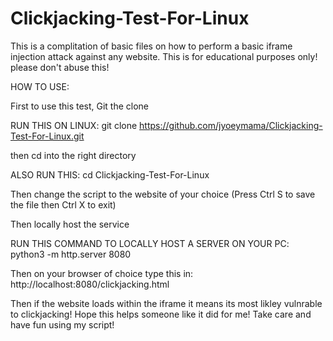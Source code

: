 # Clickjacking-Test-For-Linux
This is a complitation of basic files on how to perform a basic iframe injection attack against any website. This is for educational purposes only! please don't abuse this!


HOW TO USE:

First to use this test, Git the clone

RUN THIS ON LINUX: git clone https://github.com/jyoeymama/Clickjacking-Test-For-Linux.git

then cd into the right directory

ALSO RUN THIS: cd Clickjacking-Test-For-Linux

Then change the script to the website of your choice
(Press Ctrl S to save the file then Ctrl X to exit)

Then locally host the service

RUN THIS COMMAND TO LOCALLY HOST A SERVER ON YOUR PC: python3 -m http.server 8080

Then on your browser of choice type this in: http://localhost:8080/clickjacking.html

Then if the website loads within the iframe it means its most likley vulnrable to clickjacking!
Hope this helps someone like it did for me!
Take care and have fun using my script!

